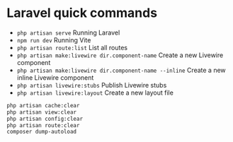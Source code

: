 # Laravel quick commands
- `php artisan serve` Running Laravel
- `npm run dev` Running Vite
- `php artisan route:list` List all routes
- `php artisan make:livewire dir.component-name` Create a new Livewire component
- `php artisan make:livewire dir.component-name --inline` Create a new inline Livewire component
- `php artisan livewire:stubs` Publish Livewire stubs
- `php artisan livewire:layout` Create a new layout file
```bash
php artisan cache:clear
php artisan view:clear
php artisan config:clear
php artisan route:clear
composer dump-autoload
```
